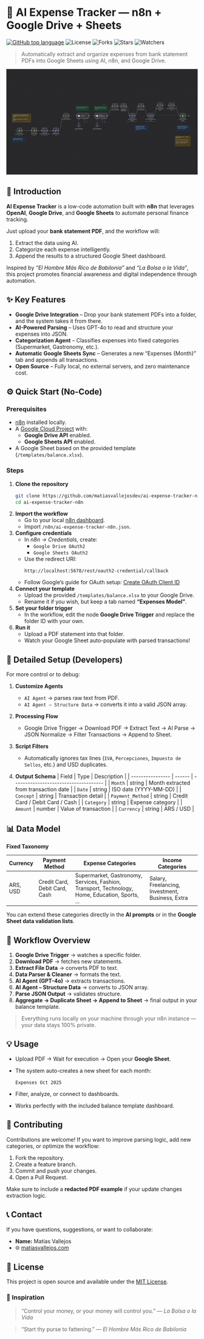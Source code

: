 # 💸 AI Expense Tracker — n8n + Google Drive + Sheets

[![GitHub top language](https://img.shields.io/github/languages/top/matiasvallejosdev/ai-expense-tracker-n8n?color=1081c2)](https://github.com/matiasvallejosdev/ai-expense-tracker-n8n/search?l=json)
![License](https://img.shields.io/github/license/matiasvallejosdev/ai-expense-tracker-n8n?label=license&logo=github&color=f80&logoColor=fff)
![Forks](https://img.shields.io/github/forks/matiasvallejosdev/ai-expense-tracker-n8n.svg)
![Stars](https://img.shields.io/github/stars/matiasvallejosdev/ai-expense-tracker-n8n.svg)
![Watchers](https://img.shields.io/github/watchers/matiasvallejosdev/ai-expense-tracker-n8n.svg)

> Automatically extract and organize expenses from bank statement PDFs into Google Sheets using AI, n8n, and Google Drive.

![Workflow Overview](docs/workflow.jpg)

## 📘 Introduction

**AI Expense Tracker** is a low-code automation built with **n8n** that leverages **OpenAI**, **Google Drive**, and **Google Sheets** to automate personal finance tracking.

Just upload your **bank statement PDF**, and the workflow will:

1. Extract the data using AI.
2. Categorize each expense intelligently.
3. Append the results to a structured Google Sheet dashboard.

Inspired by *“El Hombre Más Rico de Babilonia”* and *“La Bolsa o la Vida”*, this project promotes financial awareness and digital independence through automation.

## ✨ Key Features

- **Google Drive Integration** – Drop your bank statement PDFs into a folder, and the system takes it from there.
- **AI-Powered Parsing** – Uses GPT-4o to read and structure your expenses into JSON.
- **Categorization Agent** – Classifies expenses into fixed categories (Supermarket, Gastronomy, etc.).
- **Automatic Google Sheets Sync** – Generates a new “Expenses {Month}” tab and appends all transactions.
- **Open Source** – Fully local, no external servers, and zero maintenance cost.

## ⚙️ Quick Start (No-Code)

### Prerequisites
- [n8n](https://n8n.io/) installed locally.
- A [Google Cloud Project](https://console.cloud.google.com/) with:
  - **Google Drive API** enabled.
  - **Google Sheets API** enabled.
- A Google Sheet based on the provided template (`/templates/balance.xlsx`).

### Steps

1. **Clone the repository**
   ```bash
   git clone https://github.com/matiasvallejosdev/ai-expense-tracker-n8n.git
   cd ai-expense-tracker-n8n
   ```
2. **Import the workflow**
   * Go to your local [n8n dashboard](http://localhost:5678).
   * Import `/n8n/ai-expense-tracker-n8n.json`.
3. **Configure credentials**
   * In *n8n → Credentials*, create:
     * `Google Drive OAuth2`
     * `Google Sheets OAuth2`
   * Use the redirect URI:
     ```
     http://localhost:5678/rest/oauth2-credential/callback
     ```
   * Follow Google’s guide for OAuth setup:
     [Create OAuth Client ID](https://developers.google.com/workspace/guides/create-credentials#oauth-client-id)
4. **Connect your template**
   * Upload the provided `/templates/balance.xlsx` to your Google Drive.
   * Rename it if you wish, but keep a tab named **“Expenses Model”**.
5. **Set your folder trigger**
   * In the workflow, edit the node **Google Drive Trigger** and replace the folder ID with your own.
6. **Run it**
   * Upload a PDF statement into that folder.
   * Watch your Google Sheet auto-populate with parsed transactions!

## 🧩 Detailed Setup (Developers)

For more control or to debug:

1. **Customize Agents**
   * `AI Agent` → parses raw text from PDF.
   * `AI Agent – Structure Data` → converts it into a valid JSON array.

2. **Processing Flow**
   * Google Drive Trigger → Download PDF → Extract Text → AI Parse → JSON Normalize → Filter Transactions → Append to Sheet.

3. **Script Filters**
   * Automatically ignores tax lines (`IVA`, `Percepciones`, `Impuesto de Sellos`, etc.) and USD duplicates.

4. **Output Schema**
   | Field            | Type   | Description                           |
   | ---------------- | ------ | ------------------------------------- |
   | `Month`          | string | Month extracted from transaction date |
   | `Date`           | string | ISO date (YYYY-MM-DD)                 |
   | `Concept`        | string | Transaction detail                    |
   | `Payment_Method` | string | Credit Card / Debit Card / Cash       |
   | `Category`       | string | Expense category                      |
   | `Amount`         | number | Value of transaction                  |
   | `Currency`       | string | ARS / USD                             |

## 📊 Data Model

**Fixed Taxonomy**

| **Currency** | **Payment Method**            | **Expense Categories**                                                                          | **Income Categories**                            |
| ------------ | ----------------------------- | ----------------------------------------------------------------------------------------------- | ------------------------------------------------ |
| ARS, USD     | Credit Card, Debit Card, Cash | Supermarket, Gastronomy, Services, Fashion, Transport, Technology, Home, Education, Sports, ... | Salary, Freelancing, Investment, Business, Extra |

You can extend these categories directly in the **AI prompts** or in the **Google Sheet data validation lists**.

## 🤖 Workflow Overview

1. **Google Drive Trigger** → watches a specific folder.
2. **Download PDF** → fetches new statements.
3. **Extract File Data** → converts PDF to text.
4. **Data Parser & Cleaner** → formats the text.
5. **AI Agent (GPT-4o)** → extracts transactions.
6. **AI Agent – Structure Data** → converts to JSON array.
7. **Parse JSON Output** → validates structure.
8. **Aggregate → Duplicate Sheet → Append to Sheet** → final output in your balance template.

> Everything runs locally on your machine through your n8n instance — your data stays 100% private.

## 💡 Usage

* Upload PDF → Wait for execution → Open your **Google Sheet**.
* The system auto-creates a new sheet for each month:

  ```
  Expenses Oct 2025
  ```
* Filter, analyze, or connect to dashboards.
* Works perfectly with the included balance template dashboard.

## 🤝 Contributing

Contributions are welcome!
If you want to improve parsing logic, add new categories, or optimize the workflow:

1. Fork the repository.
2. Create a feature branch.
3. Commit and push your changes.
4. Open a Pull Request.

Make sure to include a **redacted PDF example** if your update changes extraction logic.

## 📞 Contact

If you have questions, suggestions, or want to collaborate:

* **Name:** Matías Vallejos
* 🌐 [matiasvallejos.com](https://matiasvallejos.com/)

## 📄 License

This project is open source and available under the [MIT License](LICENSE).

### 🧠 Inspiration

> “Control your money, or your money will control you.” — *La Bolsa o la Vida*

> “Start thy purse to fattening.” — *El Hombre Más Rico de Babilonia*
